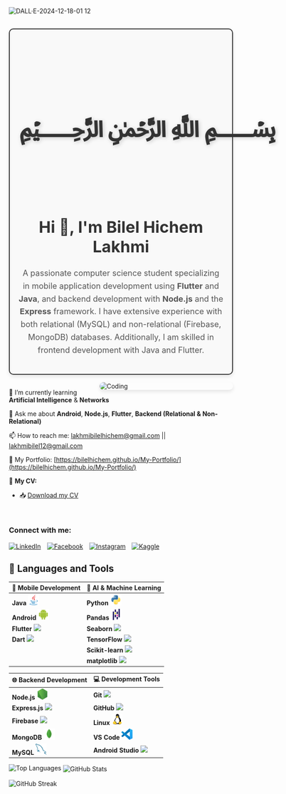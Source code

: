 ![DALL·E-2024-12-18-01 12](https://github.com/user-attachments/assets/4a9da529-ea71-452a-8111-179a7580a2d6)

<br/>

<div style="border: 2px solid #333; padding: 20px; border-radius: 10px; background-color: #f9f9f9; box-shadow: 0 4px 8px rgba(0, 0, 0, 0.1);">
  <h1 align="center" style="font-size: 80px; color: #333; text-align: center; text-shadow: 2px 2px 10px rgba(0, 0, 0, 0.2); font-weight: bold;">﷽</h1>
  <br/>
  <h1 align="center" style="color: #333; font-size: 36px; font-weight: bold;">Hi 👋, I'm Bilel Hichem Lakhmi</h1>
  <p align="center" style="color: #555; font-size: 18px; line-height: 1.6;">
    A passionate computer science student specializing in mobile application development using <strong>Flutter</strong> and <strong>Java</strong>, 
    and backend development with <strong>Node.js</strong> and the <strong>Express</strong> framework. I have extensive experience with both relational 
    (MySQL) and non-relational (Firebase, MongoDB) databases. Additionally, I am skilled in frontend development with Java and Flutter.
  </p>
</div>

<br/>

<img align="right" alt="Coding" width="300" src="https://github.com/user-attachments/assets/3290ff07-1dc3-4639-85ed-660d1b513c74" style="border-radius: 15px; box-shadow: 0 4px 8px rgba(0, 0, 0, 0.1);">

🌱 I’m currently learning **Artificial Intelligence** & **Networks**

💬 Ask me about **Android**, **Node.js**, **Flutter**, **Backend (Relational & Non-Relational)**

📫 How to reach me: [lakhmibilelhichem@gmail.com](mailto:lakhmibilelhichem@gmail.com) || [lakhmibilel12@gmail.com](mailto:lakhmibilel12@gmail.com)

📌 My Portfolio: [https://bilelhichem.github.io/My-Portfolio/](https://bilelhichem.github.io/My-Portfolio/)

📄 **My CV:**
- 📥 [Download my CV](https://github.com/user-attachments/files/19203911/CV.Developpeur.Informatique.Moderne.Blanc.pdf)



<br/>

### Connect with me:

<p align="left">
  <a href="https://www.linkedin.com/in/lakhmi-hichem-billal-a3b273255/" target="_blank"><img align="center" src="https://raw.githubusercontent.com/rahuldkjain/github-profile-readme-generator/master/src/images/icons/Social/linked-in-alt.svg" alt="LinkedIn" height="30" width="40" style="margin-right: 10px;" /></a>
  <a href="https://www.facebook.com/profile.php?id=100016438029582" target="_blank"><img align="center" src="https://raw.githubusercontent.com/rahuldkjain/github-profile-readme-generator/master/src/images/icons/Social/facebook.svg" alt="Facebook" height="30" width="40" style="margin-right: 10px;" /></a>
  <a href="https://www.instagram.com/bilel_hichem/" target="_blank"><img align="center" src="https://raw.githubusercontent.com/rahuldkjain/github-profile-readme-generator/master/src/images/icons/Social/instagram.svg" alt="Instagram" height="30" width="40" style="margin-right: 10px;" /></a>
  <a href="https://www.kaggle.com/bilelhichem" target="_blank"><img align="center" src="https://github.com/user-attachments/assets/1048839b-b5b0-4aac-bc52-2f330fa864a9" alt="Kaggle" height="30" width="40" style="margin-right: 10px;" /></a>
</p>

## 🚀 Languages and Tools  

| **📱 Mobile Development** | **🤖 AI & Machine Learning** |
| ------------------------- | ---------------------------- |
| **Java** <img src="https://raw.githubusercontent.com/devicons/devicon/master/icons/java/java-original.svg" width="25"/> | **Python** <img src="https://raw.githubusercontent.com/devicons/devicon/master/icons/python/python-original.svg" width="25"/> |
| **Android** <img src="https://raw.githubusercontent.com/devicons/devicon/master/icons/android/android-original.svg" width="25"/> | **Pandas** <img src="https://raw.githubusercontent.com/devicons/devicon/2ae2a900d2f041da66e950e4d48052658d850630/icons/pandas/pandas-original.svg" width="25"/> |
| **Flutter** <img src="https://www.vectorlogo.zone/logos/flutterio/flutterio-icon.svg" width="25"/> | **Seaborn** <img src="https://seaborn.pydata.org/_images/logo-mark-lightbg.svg" width="25"/> |
| **Dart** <img src="https://www.vectorlogo.zone/logos/dartlang/dartlang-icon.svg" width="25"/> | **TensorFlow** <img src="https://github.com/user-attachments/assets/5cb8b11e-7305-444d-872f-d3150311285d" width="25"/> |
|                         | **Scikit-learn**  <img src="https://github.com/user-attachments/assets/31de686a-096d-45f2-8a47-22ec1d088de8" width="25"/> |
|                         | **matplotlib**  <img src="https://github.com/user-attachments/assets/eb96fa0d-282f-4d8b-a253-f66b42f63c20" width="25"/> |

| **🌐 Backend Development** | **💻 Development Tools** |
| -------------------------- | ------------------------ |
| **Node.js** <img src="https://raw.githubusercontent.com/devicons/devicon/master/icons/nodejs/nodejs-original.svg" width="25"/> | **Git** <img src="https://www.vectorlogo.zone/logos/git-scm/git-scm-icon.svg" width="25"/> |
| **Express.js** <img src="https://github.com/user-attachments/assets/6cae947a-c35b-45b6-b785-7c188f797daf" width="25"/> | **GitHub** <img src="https://cdn.jsdelivr.net/npm/simple-icons@3.13.0/icons/github.svg" width="25"/> |
| **Firebase** <img src="https://www.vectorlogo.zone/logos/firebase/firebase-icon.svg" width="25"/> | **Linux** <img src="https://raw.githubusercontent.com/devicons/devicon/master/icons/linux/linux-original.svg" width="25"/> |
| **MongoDB** <img src="https://raw.githubusercontent.com/devicons/devicon/master/icons/mongodb/mongodb-original.svg" width="25"/> | **VS Code** <img src="https://raw.githubusercontent.com/devicons/devicon/master/icons/vscode/vscode-original.svg" width="25"/> |
| **MySQL** <img src="https://raw.githubusercontent.com/devicons/devicon/master/icons/mysql/mysql-original.svg" width="25"/> | **Android Studio** <img src="https://github.com/user-attachments/assets/dd6a5979-2753-41c6-9089-50e76672325e" width="25"/> |


<p><img align="left" src="https://github-readme-stats.vercel.app/api/top-langs?username=bilelhichem&show_icons=true&locale=en&layout=compact" alt="Top Languages" /></p>
<p>&nbsp;<img align="center" src="https://github-readme-stats.vercel.app/api?username=bilelhichem&show_icons=true&locale=en" alt="GitHub Stats" /></p>
<p><img align="center" src="https://github-readme-streak-stats.herokuapp.com/?user=bilelhichem" alt="GitHub Streak" /></p>
